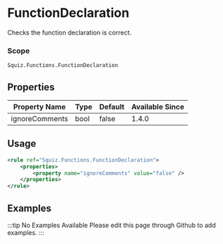 # FunctionDeclaration

Checks the function declaration is correct.

### Scope

`Squiz.Functions.FunctionDeclaration`

## Properties

| Property Name  | Type | Default | Available Since |
| -------------- | ---- | ------- | --------------- |
| ignoreComments | bool | false   | 1.4.0           |

## Usage

```xml
<rule ref="Squiz.Functions.FunctionDeclaration">
    <properties>
        <property name="ignoreComments" value="false" />
    </properties>
</rule>
```

## Examples

:::tip No Examples Available
Please edit this page through Github to add examples.
:::